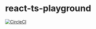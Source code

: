 # react-ts-playground

[![CircleCI](https://circleci.com/gh/yoohahn/react-ts-playground/tree/master.svg?style=svg)](https://circleci.com/gh/yoohahn/react-ts-playground/tree/master)

